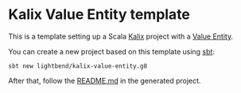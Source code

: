 # Kalix Value Entity template

This is a template setting up a Scala [Kalix](https://docs.kalix.io/) project
with a [Value Entity](https://docs.kalix.io/java/value-entity.html).

You can create a new project based on this template using
[sbt](https://www.scala-sbt.org/):

```
sbt new lightbend/kalix-value-entity.g8
```

After that, follow the [README.md](src/main/g8/README.md) in the generated project.
